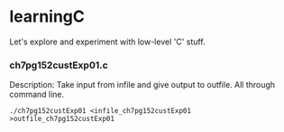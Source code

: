 # learningC
Let's explore and experiment with low-level 'C' stuff.

### ch7pg152custExp01.c

Description: Take input from infile and give output to outfile. All through command line.

```console
./ch7pg152custExp01 <infile_ch7pg152custExp01 >outfile_ch7pg152custExp01
```